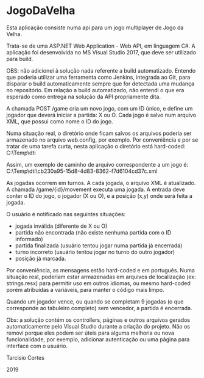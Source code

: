 # JogoDaVelha

Esta aplicação consiste numa api para um jogo multiplayer de Jogo da Velha.

Trata-se de uma ASP.NET Web Application - Web API, em linguagem C#.
A aplicação foi desenvolvida no MS Visual Studio 2017, que deve ser utilizado para build.

OBS: não adicionei à solução nada referente a build automatizado.
Entendo que poderia utilizar uma ferramenta como Jenkins, integrada ao Git, para disparar o build automaticamente sempre que for detectada uma mudança no repositório.
Em relação a build automatizado, não entendi o que era esperado como entrega na solução da API propriamente dita.


A chamada POST /game cria um novo jogo, com um ID único, e define um jogador que deverá iniciar a partida: X ou O.
Cada jogo é salvo num arquivo XML, que possui como nome o ID do jogo.

Numa situação real, o diretório onde ficam salvos os arquivos poderia ser armazenado no arquivo web.config, por exemplo.
Por conveniência e por se tratar de uma tarefa curta, nesta aplicação o diretório está hard-coded: C:\Temp\dti

Assim, um exemplo de caminho de arquivo correspondente a um jogo é:
C:\Temp\dti\cb230a95-15d8-4d83-8362-f7d6104cd37c.xml

As jogadas ocorrem em turnos. A cada jogada, o arquivo XML é atualizado.
A chamada /game/{id}/movement executa uma jogada.
A entrada deve conter o ID do jogo, o jogador (X ou O), e a posição (x,y) onde será feita a jogada.

O usuário é notificado nas seguintes situações:
- jogada inválida (diferente de X ou O)
- partida não encontrada (não existe nenhuma partida com o ID informado)
- partida finalizada (usuário tentou jogar numa partida já encerrada)
- turno incorreto (usuário tentou jogar no turno do outro jogador)
- posição já marcada.

Por conveniência, as mensagens estão hard-coded e em português.
Numa situação real, poderiam estar armazenadas em arquivos de localização (ex: strings.resx) para permitir uso em outros idiomas, ou mesmo hard-coded porém atribuídas a variáveis, para manter o código mais limpo.

Quando um jogador vence, ou quando se completam 9 jogadas (o que corresponde ao tabuleiro completo) sem vencedor, a partida é encerrada.

Obs: a solução contém os controllers, páginas e outros arquivos gerados automaticamente pelo Visual Studio durante a criação do projeto.
Não os removi porque eles podem ser úteis para alguma melhoria ou nova funcionalidade, por exemplo, adicionar autenticação ou uma página para interface com o usuário.


Tarcisio Cortes

2019